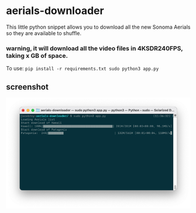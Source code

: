 # aerials-downloader

This little python snippet allows you to download all the new Sonoma Aerials so they are available to shuffle.

### warning, it will download all the video files in 4KSDR240FPS, taking x GB of space.

To use:
`pip install -r requirements.txt
sudo python3 app.py`


## screenshot
![Alt text](/aerials-downloader.png?raw=true "aerials-downloader")